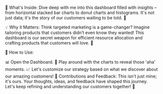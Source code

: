 🧐 What's Inside:
Dive deep with me into this dashboard filled with insights – from horizontal stacked bar charts to donut charts and histograms. It's not just data; it's the story of our customers waiting to be told. 🚀

💡 Why it Matters:
Think targeted marketing is a game-changer? Imagine tailoring products that customers didn’t even know they wanted! This dashboard is our secret weapon for efficient resource allocation and crafting products that customers will love. 🎯

🔧 How to Use:

📊 Open the Dashboard.
🔄 Play around with the charts to reveal those 'aha' moments.
📈 Let's customize our strategy based on what we discover about our amazing customers!
🌟 Contributions and Feedback:
This isn't just mine; it's ours. Your thoughts, ideas, and feedback have shaped this journey. Let's keep refining and understanding our customers together! 💬
